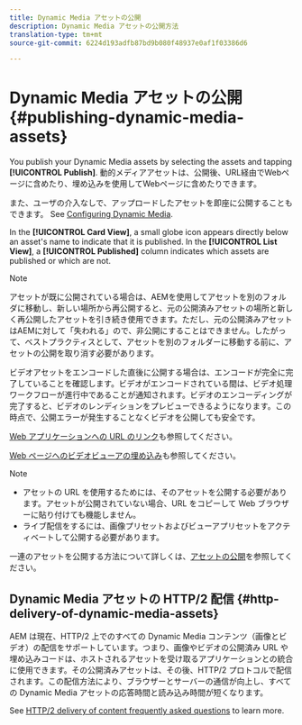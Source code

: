 ```yaml
---
title: Dynamic Media アセットの公開
description: Dynamic Media アセットの公開方法
translation-type: tm+mt
source-git-commit: 6224d193adfb87bd9b080f48937e0af1f03386d6

---
```



# Dynamic Media アセットの公開 {#publishing-dynamic-media-assets}

You publish your Dynamic Media assets by selecting the assets and tapping **[!UICONTROL Publish]**. 動的メディアアセットは、公開後、URL経由でWebページに含めたり、埋め込みを使用してWebページに含めたりできます。

また、ユーザの介入なしで、アップロードしたアセットを即座に公開することもできます。 See [Configuring Dynamic Media](config-dm.md).

In the **[!UICONTROL Card View]**, a small globe icon appears directly below an asset&#39;s name to indicate that it is published. In the **[!UICONTROL List View]**, a **[!UICONTROL Published]** column indicates which assets are published or which are not.

>[!NOTE]
>
>アセットが既に公開されている場合は、AEMを使用してアセットを別のフォルダに移動し、新しい場所から再公開すると、元の公開済みアセットの場所と新しく再公開したアセットを引き続き使用できます。ただし、元の公開済みアセットはAEMに対して「失われる」ので、非公開にすることはできません。したがって、ベストプラクティスとして、アセットを別のフォルダーに移動する前に、アセットの公開を取り消す必要があります。

ビデオアセットをエンコードした直後に公開する場合は、エンコードが完全に完了していることを確認します。ビデオがエンコードされている間は、ビデオ処理ワークフローが進行中であることが通知されます。ビデオのエンコーディングが完了すると、ビデオのレンディションをプレビューできるようになります。この時点で、公開エラーが発生することなくビデオを公開しても安全です。

[Web アプリケーションへの URL のリンク](linking-urls-to-yourwebapplication.md)も参照してください。

[Web ページへのビデオビューアの埋め込み](embed-code.md)も参照してください。

>[!NOTE]
>
>* アセットの URL を使用するためには、そのアセットを公開する必要があります。アセットが公開されていない場合、URL をコピーして Web ブラウザーに貼り付けても機能しません。
>* ライブ配信をするには、画像プリセットおよびビューアプリセットをアクティベートして公開する必要があります。
>



一連のアセットを公開する方法について詳しくは、[アセットの公開](/help/assets/manage-digital-assets.md)を参照してください。

## Dynamic Media アセットの HTTP/2 配信 {#http-delivery-of-dynamic-media-assets}

AEM は現在、HTTP/2 上でのすべての Dynamic Media コンテンツ（画像とビデオ）の配信をサポートしています。つまり、画像やビデオの公開済み URL や埋め込みコードは、ホストされるアセットを受け取るアプリケーションとの統合に使用できます。その公開済みアセットは、その後、HTTP/2 プロトコルで配信されます。この配信方法により、ブラウザーとサーバーの通信が向上し、すべての Dynamic Media アセットの応答時間と読み込み時間が短くなります。

See [HTTP/2 delivery of content frequently asked questions](/help/assets/dynamic-media/scene7-http2faq.md) to learn more.
<!--this md file used to reside under sites-administering-->
